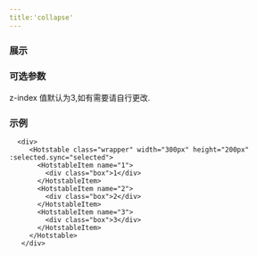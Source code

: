 ```yaml
---
title:'collapse'
---
```



### 展示
<ClientOnly><use-collapse></use-collapse></ClientOnly>

### 可选参数


z-index 值默认为3,如有需要请自行更改.



### 示例
```
  <div>
     <Hotstable class="wrapper" width="300px" height="200px" :selected.sync="selected">
       <HotstableItem name="1">
         <div class="box">1</div>
       </HotstableItem>
       <HotstableItem name="2">
         <div class="box">2</div>
       </HotstableItem>
       <HotstableItem name="3">
         <div class="box">3</div>
       </HotstableItem>
     </Hotstable>
   </div>
```
